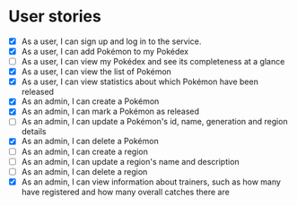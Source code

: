# User stories
- [x] As a user, I can sign up and log in to the service.  
- [x] As a user, I can add Pokémon to my Pokédex
- [ ] As a user, I can view my Pokédex and see its completeness at a glance
- [x] As a user, I can view the list of Pokémon
- [x] As a user, I can view statistics about which Pokémon have been released
- [x] As an admin, I can create a Pokémon
- [x] As an admin, I can mark a Pokémon as released
- [ ] As an admin, I can update a Pokémon's id, name, generation and region details
- [x] As an admin, I can delete a Pokémon
- [ ] As an admin, I can create a region
- [ ] As an admin, I can update a region's name and description
- [ ] As an admin, I can delete a region
- [x] As an admin, I can view information about trainers, such as how many have registered and how many overall catches there are
